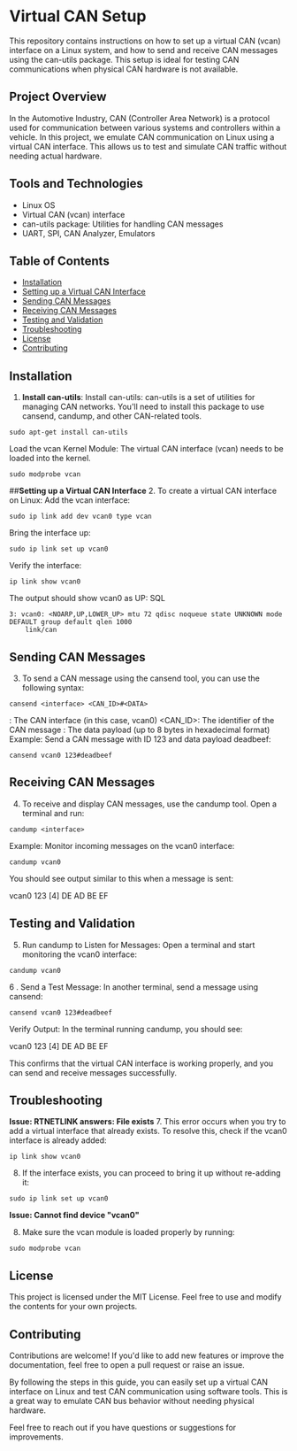 # **Virtual CAN Setup**
This repository contains instructions on how to set up a virtual CAN (vcan) interface on a Linux system, and how to send and receive CAN messages using the can-utils package. This setup is ideal for testing CAN communications when physical CAN hardware is not available.

## **Project Overview**
In the Automotive Industry, CAN (Controller Area Network) is a protocol used for communication between various systems and controllers within a vehicle. In this project, we emulate CAN communication on Linux using a virtual CAN interface. This allows us to test and simulate CAN traffic without needing actual hardware.

## Tools and Technologies

- Linux OS
- Virtual CAN (vcan) interface
- can-utils package: Utilities for handling CAN messages
- UART, SPI, CAN Analyzer, Emulators

## Table of Contents

- [Installation](#installation)
- [Setting up a Virtual CAN Interface](#setting-up-a-virtual-can-interface)
- [Sending CAN Messages](#sending-can-messages)
- [Receiving CAN Messages](#receiving-can-messages)
- [Testing and Validation](#testing-and-validation)
- [Troubleshooting](#troubleshooting)
- [License](#license)
- [Contributing](#contributing)

## Installation

1. **Install can-utils**:
Install can-utils: can-utils is a set of utilities for managing CAN networks. You'll need to install this package to use cansend, candump, and other CAN-related tools.
```
sudo apt-get install can-utils

```
Load the vcan Kernel Module: The virtual CAN interface (vcan) needs to be loaded into the kernel.

```
sudo modprobe vcan
```
##**Setting up a Virtual CAN Interface**
2. To create a virtual CAN interface on Linux:
Add the vcan interface:
```
sudo ip link add dev vcan0 type vcan

```
Bring the interface up:
```
sudo ip link set up vcan0
```
Verify the interface:
```
ip link show vcan0
```
The output should show vcan0 as UP:
SQL
```
3: vcan0: <NOARP,UP,LOWER_UP> mtu 72 qdisc noqueue state UNKNOWN mode DEFAULT group default qlen 1000
    link/can
````
## **Sending CAN Messages**
3. To send a CAN message using the cansend tool, you can use the following syntax:
```
cansend <interface> <CAN_ID>#<DATA>
```
<interface>: The CAN interface (in this case, vcan0)
<CAN_ID>: The identifier of the CAN message
<DATA>: The data payload (up to 8 bytes in hexadecimal format)
Example:
Send a CAN message with ID 123 and data payload deadbeef:
```
cansend vcan0 123#deadbeef

```
## **Receiving CAN Messages**
4. To receive and display CAN messages, use the candump tool. Open a terminal and run:

```
candump <interface>
```
Example:
Monitor incoming messages on the vcan0 interface:
```
candump vcan0
```
You should see output similar to this when a message is sent:
 
  vcan0  123   [4]  DE AD BE EF
## **Testing and Validation**
5. Run candump to Listen for Messages: Open a terminal and start monitoring the vcan0 interface:
```
candump vcan0
```
6 . Send a Test Message: In another terminal, send a message using cansend:
```
cansend vcan0 123#deadbeef
```
Verify Output: In the terminal running candump, you should see:

vcan0  123   [4]  DE AD BE EF

This confirms that the virtual CAN interface is working properly, and you can send and receive messages successfully.

## **Troubleshooting**
**Issue: RTNETLINK answers: File exists**
7. This error occurs when you try to add a virtual interface that already exists. To resolve this, check if the vcan0 interface is already added:
```
ip link show vcan0
```
8. If the interface exists, you can proceed to bring it up without re-adding it:
```
sudo ip link set up vcan0
```
**Issue: Cannot find device "vcan0"**

8. Make sure the vcan module is loaded properly by running:
```
sudo modprobe vcan
```
## License
This project is licensed under the MIT License. Feel free to use and modify the contents for your own projects.

## **Contributing**
Contributions are welcome! If you'd like to add new features or improve the documentation, feel free to open a pull request or raise an issue.

By following the steps in this guide, you can easily set up a virtual CAN interface on Linux and test CAN communication using software tools. This is a great way to emulate CAN bus behavior without needing physical hardware.

Feel free to reach out if you have questions or suggestions for improvements.
